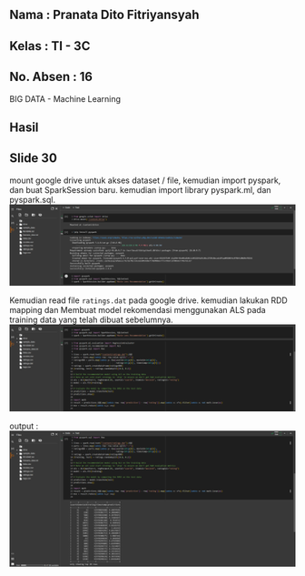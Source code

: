 ## Nama      : Pranata Dito Fitriyansyah
## Kelas     : TI - 3C
## No. Absen : 16

BIG DATA - Machine Learning

## Hasil

## Slide 30

  mount google drive untuk akses dataset / file, kemudian import pyspark, dan buat SparkSession baru.
      kemudian import library pyspark.ml, dan pyspark.sql. 
        ![](images/1.png)

  Kemudian read file <code>ratings.dat</code> pada google drive. kemudian lakukan RDD mapping dan Membuat model rekomendasi menggunakan ALS pada training data yang         telah dibuat sebelumnya.
        ![](images/2.png)

   output :
        ![](images/3.png)

